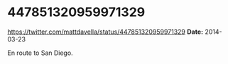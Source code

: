 # 447851320959971329
https://twitter.com/mattdavella/status/447851320959971329
**Date:** 2014-03-23

En route to San Diego.
